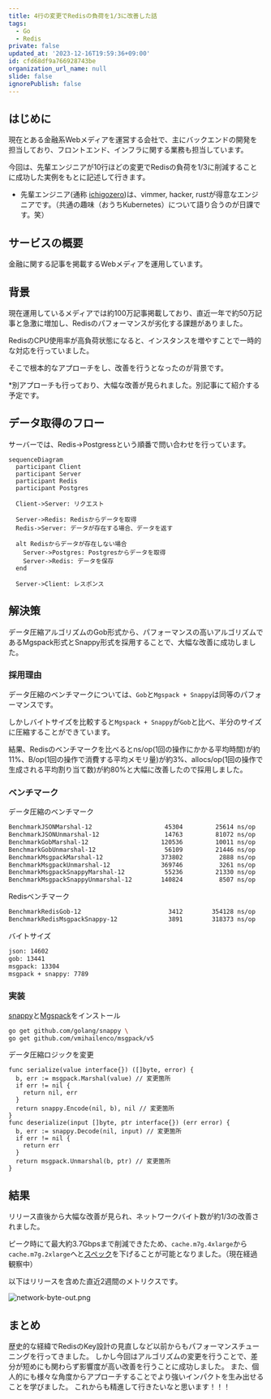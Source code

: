 ```yaml
---
title: 4行の変更でRedisの負荷を1/3に改善した話
tags:
  - Go
  - Redis
private: false
updated_at: '2023-12-16T19:59:36+09:00'
id: cfd68df9a766928743be
organization_url_name: null
slide: false
ignorePublish: false
---
```

## はじめに

現在とある金融系Webメディアを運営する会社で、主にバックエンドの開発を担当しており、フロントエンド、インフラに関する業務も担当しています。

今回は、先輩エンジニアが10行ほどの変更でRedisの負荷を1/3に削減することに成功した実例をもとに記述して行きます。

- 先輩エンジニア(通称 [ichigozero](https://github.com/ichigozero))は、vimmer, hacker, rustが得意なエンジニアです。（共通の趣味（おうちKubernetes）について語り合うのが日課です。笑）

## サービスの概要

金融に関する記事を掲載するWebメディアを運用しています。

## 背景

現在運用しているメディアでは約100万記事掲載しており、直近一年で約50万記事と急激に増加し、Redisのパフォーマンスが劣化する課題がありました。

RedisのCPU使用率が高負荷状態になると、インスタンスを増やすことで一時的な対応を行っていました。

そこで根本的なアプローチをし、改善を行うとなったのが背景です。

*別アプローチも行っており、大幅な改善が見られました。別記事にて紹介する予定です。

## データ取得のフロー

サーバーでは、Redis->Postgressという順番で問い合わせを行っています。

```mermaid
sequenceDiagram
  participant Client
  participant Server
  participant Redis
  participant Postgres

  Client->Server: リクエスト

  Server->Redis: Redisからデータを取得
  Redis->Server: データが存在する場合、データを返す

  alt Redisからデータが存在しない場合
    Server->Postgres: Postgresからデータを取得
    Server->Redis: データを保存
  end

  Server->Client: レスポンス
```

## 解決策

データ圧縮アルゴリズムのGob形式から、パフォーマンスの高いアルゴリズムであるMgspack形式とSnappy形式を採用することで、大幅な改善に成功しました。

### 採用理由

データ圧縮のベンチマークについては、`Gob`と`Mgspack + Snappy`は同等のパフォーマンスです。

しかしバイトサイズを比較すると`Mgspack + Snappy`が`Gob`と比べ、半分のサイズに圧縮することができています。

結果、Redisのベンチマークを比べるとns/op(1回の操作にかかる平均時間)が約11%、B/op(1回の操作で消費する平均メモリ量)が約3%、allocs/op(1回の操作で生成される平均割り当て数)が約80%と大幅に改善したので採用しました。

### ベンチマーク

データ圧縮のベンチマーク

```zsh
BenchmarkJSONMarshal-12               	   45304	     25614 ns/op	   17984 B/op	      35 allocs/op
BenchmarkJSONUnmarshal-12             	   14763	     81072 ns/op	   31334 B/op	      74 allocs/op
BenchmarkGobMarshal-12                	  120536	     10011 ns/op	   29876 B/op	      51 allocs/op
BenchmarkGobUnmarshal-12              	   56109	     21446 ns/op	   36464 B/op	     243 allocs/op
BenchmarkMsgpackMarshal-12            	  373802	      2888 ns/op	   28005 B/op	       5 allocs/op
BenchmarkMsgpackUnmarshal-12          	  369746	      3261 ns/op	   15286 B/op	      34 allocs/op
BenchmarkMsgpackSnappyMarshal-12      	   55236	     21330 ns/op	   44386 B/op	       5 allocs/op
BenchmarkMsgpackSnappyUnmarshal-12    	  140824	      8507 ns/op	   28951 B/op	      35 allocs/op
```

Redisベンチマーク

```zsh
BenchmarkRedisGob-12                  	    3412	    354128 ns/op	   80158 B/op	     299 allocs/op
BenchmarkRedisMsgpackSnappy-12              3891	    318373 ns/op	   76750 B/op	      46 allocs/op
```

バイトサイズ

```zsh
json: 14602
gob: 13441
msgpack: 13304
msgpack + snappy: 7789
```

### 実装

[snappy](https://github.com/golang/snappy)と[Mgspack](https://github.com/vmihailenco/msgpack)をインストール

```zsh
go get github.com/golang/snappy \
go get github.com/vmihailenco/msgpack/v5
```

データ圧縮ロジックを変更

```golang
func serialize(value interface{}) ([]byte, error) {
  b, err := msgpack.Marshal(value) // 変更箇所
  if err != nil {
    return nil, err
  }
  return snappy.Encode(nil, b), nil // 変更箇所
}
func deserialize(input []byte, ptr interface{}) (err error) {
  b, err := snappy.Decode(nil, input) // 変更箇所
  if err != nil {
    return err
  }
  return msgpack.Unmarshal(b, ptr) // 変更箇所
}
```

## 結果

リリース直後から大幅な改善が見られ、ネットワークバイト数が約1/3の改善されました。

ピーク時にて最大約3.7Gbpsまで削減できたため、`cache.m7g.4xlarge`から`cache.m7g.2xlarge`へと[スペック](https://aws.amazon.com/jp/elasticache/pricing/)を下げることが可能となりました。（現在経過観察中）

以下はリリースを含めた直近2週間のメトリクスです。

![network-byte-out.png](https://qiita-image-store.s3.ap-northeast-1.amazonaws.com/0/2083780/bdfd18df-8cb9-9008-19d0-8e41d32d9c44.png)

## まとめ

歴史的な経緯でRedisのKey設計の見直しなど以前からもパフォーマンスチューニングを行ってきました。
しかし今回はアルゴリズムの変更を行うことで、差分が短めにも関わらず影響度が高い改善を行うことに成功しました。
また、個人的にも様々な角度からアプローチすることでより強いインパクトを生み出せることを学びました。
これからも精進して行きたいなと思います！！！

